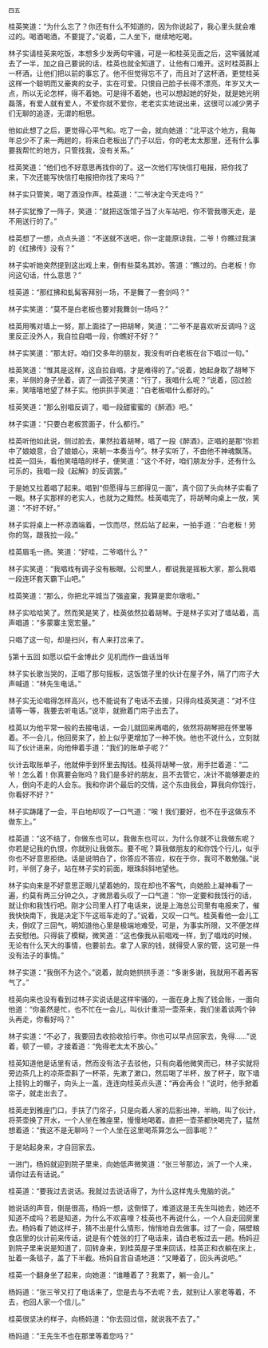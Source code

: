     四五 

   桂英笑道：“为什么忘了？你还有什么不知道的，因为你说起了，我心里头就会难过的。喝酒喝酒，不要提了。”说着，二人坐下，继续地吃喝。

   林子实请桂英来吃饭，本想多少发两句牢骚，可是一和桂英见面之后，这牢骚就减去了一半，加之自己要说的话，桂英也就全知道了，让他有口难开。这时桂英斟上一杯酒，让他们把以前的事忘了。他不但觉得忘不了，而且对了这杯酒，更觉桂英这样一个聪明而又豪爽的女子，实在可爱。只恨自己脸子长得不漂亮，年岁又大一点，所以无论怎样，得不着她。可是得不着她，也可以想起她的好处，就是她光明磊落，有爱人就有爱人，不爱你就不爱你，老老实实地说出来，这很可以减少男子们无聊的追逐，无谓的相思。

   他如此想了之后，更觉得心平气和。吃了一会，就向她道：“北平这个地方，我每年总少不了来一两趟的，将来白老板出了门子以后，你的老太太那里，还有什么事要我帮忙的地方，只管找我，没有关系。”

   桂英笑道：“他们也不好意思再找你的了。这一次他们写快信打电报，把你找了来，下次还能写快信打电报把你找了来吗？”

   林子实只管笑，喝了酒没作声。桂英道：“二爷决定今天走吗？”

   林子实犹豫了一阵子，笑道：“就把这饭馆子当了火车站吧，你不管我哪天走，是不用送行的了。”

   桂英想了一想，点点头道：“不送就不送吧，你一定能原谅我，二爷！你瞧过我演的《红拂传》没有？”

   林子实听她突然提到这出戏上来，倒有些莫名其妙。答道：“瞧过的。白老板！你问这句话，什么意思？”

   桂英道：“那红拂和虬髯客拜别一场，不是舞了一套剑吗？”

   林子实笑道：“莫不是白老板也要对我舞剑一场吗？”

   桂英用嘴对墙上一努，那上面挂了一把胡琴，笑道：“二爷不是喜欢听反调吗？这里反正没外人，我自拉自唱一段，你瞧好不好？”

   林子实笑道：“那太好。咱们交多年的朋友，我没有听白老板在台下唱过一句。”

   桂英笑道：“惟其是这样，这自拉自唱，才是难得的了。”说着，她起身取了胡琴下来，半侧的身子坐着，调了一调弦子笑道：“行了，我唱什么呢？”说着，回过脸来，笑嘻嘻地望了林子实。他拱拱手笑道：“白老板唱什么都好的。”

   桂英笑道：“那么别唱反调了，唱一段甜蜜蜜的《醉酒》吧。”

   林子实道：“只要白老板赏面子，什么都行。”

   桂英听他如此说，侧过脸去，果然拉着胡琴，唱了一段《醉酒》，正唱的是那“你若中了娘娘意，合了娘娘心，来朝一本奏当今”。林子实听了，不由他不神魂飘荡。桂英一回头，看他笑嘻嘻的样子，便笑道：“这个不好，咱们朋友分手，还有什么可乐的，我唱一段《起解》的反调罢。”

   于是她又拉着唱了起来。唱到“但愿得与三郎得见一面”，真个回了头向林子实看了一眼。林子实那样的老实人，也就为之黯然。桂英唱完了，将胡琴向桌上一放，笑道：“不好不好。”

   林子实将桌上一杯凉酒端着，一饮而尽，然后站了起来，一拍手道：“白老板！劳你的驾，跟我拉一段。”

   桂英眉毛一扬。笑道：“好哇，二爷唱什么？”

   林子实笑道：“我唱戏有调子没有板眼。公司里人，都说我是摇板大家，那么我唱一段连环套天霸下山吧。”

   桂英笑道：“那么，你把北平城当了强盗窠，我算是窦尔墩啦。”

   林子实哈哈笑了。然而笑是笑了，桂英依然拉着胡琴。于是林子实对了墙站着，高声唱道：“多蒙寨主宽宏量。”

   只唱了这一句，却是扫兴，有人来打岔来了。

   §第十五回 如愿以偿千金博此夕 见机而作一曲话当年

   林子实长歌当哭的，正唱了那句摇板，这饭馆子里的伙计在屋子外，隔了门帘子大声喊道：“林先生电话。”

   林子实无论唱得怎样高兴，也不能说有了电话不去接，只得向桂英笑道：“对不住请等一等，我要去听电话。”说毕，就掀着门帘子出去了。

   桂英以为他平常一般的去接电话，一会儿就回来再唱的，依然将胡琴把在怀里等着。不一会儿，他回房来了，脸上似乎更增加了一种不快。他也不说什么，立刻就叫了伙计进来，向他伸着手道：“我们的账单子呢？”

   伙计去取账单子，他就伸手到怀里去掏钱。桂英将胡琴一放，用手拦着道：“二爷！怎么着！你真要会账吗？我们是多好的朋友，且不去管它，决计不能够要走的人，倒向不走的人会东。我和你讲个最后的交情，这个东由我会，算我向你饯行，你看好不好？”

   林子实踌躇了一会，平白地却叹了一口气道：“唉！我们要好，也不在乎这做东不做东上。”

   桂英道：“这不结了，你做东也可以，我做东也可以，为什么你就不让我做东呢？你若是记我的仇恨，你就别让我做东。要不呢？算我做朋友的和你饯个行儿，似乎你也不好意思拒绝。话是说明白了，你答应不答应，权在于你，我可不敢勉强。”说时，半侧了身子，站在林子实的前面，眼珠斜斜地望他。

   林子实向来是不好意思正眼儿望着她的，现在却也不客气，向她脸上凝神看了一遍，约莫有两三分钟之久，才微昂着头叹了一口气道：“你一定要和我饯行的话，就让你和我饯行吧。刚才公司里人打了电话来，说是上海总公司里有电报来了，催我快快南下，我是决定下午这班车走的了。”说着，又叹一口气。桂英看他一会儿工夫，倒叹了三回气，明知道他心里是极端地难受，可是，为事实所限，又不便怎样去安慰他。只得装了模糊，微笑道：“这也像我从前唱戏一样，到了唱戏的时候，无论有什么天大的事情，也要前去。拿了人家的钱，就得受人家的管，这可是一件没有法子的事情。”

   林子实道：“我倒不为这个。”说着，就向她拱拱手道：“多谢多谢，我就用不着再客气了。”

   桂英向来也没有看到过林子实说话是这样牢骚的，一面在身上掏了钱会账，一面向他道：“你虽然是忙，也不忙在一会儿，叫伙计重沏一壶茶来，我们坐着谈两个钟头再走，你看好吗？”

   林子实道：“不必了，我要回去收拾收拾行李。你也可以早点回家去，免得……”说着，顿了一顿，才接着道：“免得老太太不放心。”

   桂英知道他是话里有话，然而没有法子去驳他，只有向着他微笑而已，林子实就将旁边茶几上的凉茶壶斟了一杯茶，先漱了漱口，然后喝了半杯，放了杯子，取下墙上挂钩上的帽子，向头上一盖，连连向桂英点头道：“再会再会！”说时，他手掀着帘子，就走出去了。

   桂英走到雅座门口，手扶了门帘子，只是向着人家的后影出神，半晌，叫了伙计，将茶壶换了开水，一个人坐在雅座里，慢慢地喝着。直把一壶茶都快喝完了，猛然想着道：“我这不是无聊吗？一个人坐在这里喝茶算怎么一回事呢？”

   于是站起身来，才自回家去。

   一进门，杨妈就迎到院子里来，向她低声微笑道：“张三爷那边，派了一个人来，请你过去有话说。”

   桂英道：“要我过去说话。我就过去说话得了，为什么这样鬼头鬼脑的说。”

   她说话的声音，倒是很高，杨妈一想，这倒怪了，难道这是王先生叫她去，她还不知道不成吗？若是知道，为什么不欢喜哩？桂英也不再说什么，一个人自走回房里去。杨妈看了她这样子，猜不出是什么情形，悄悄地自去做事。过了一会，隔壁粮食店里的伙计前来传话，说是有个姓张的打了电话来，请白老板过去一趟。杨妈迎到院子里来说是知道了，回转身来，到桂英屋子里来回话，桂英正和衣躺在床上，扯着一条毯子，盖了下半截。杨妈自言自语地道：“又睡着了，回头再说吧。”

   桂英一个翻身坐了起来，向她道：“谁睡着了？我累了，躺一会儿。”

   杨妈道：“张三爷又打了电话来了，您是去与不去呢？去，就别让人家老等着，不去，也回人家一个信儿。”

   桂英很坚决的样子，向杨妈道：“你去回过信，就说我不去了。”

   杨妈道：“王先生不也在那里等着您吗？”


